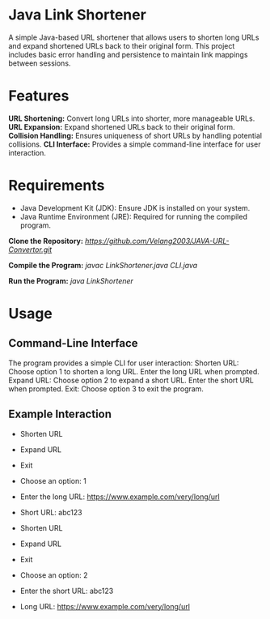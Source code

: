 # Java Link Shortener

A simple Java-based URL shortener that allows users to shorten long URLs and expand shortened URLs back to their original form. This project includes basic error handling and persistence to maintain link mappings between sessions.

# Features

**URL Shortening:** Convert long URLs into shorter, more manageable URLs.
**URL Expansion:** Expand shortened URLs back to their original form.
**Collision Handling:** Ensures uniqueness of short URLs by handling potential collisions.
**CLI Interface:** Provides a simple command-line interface for user interaction.

# Requirements
- Java Development Kit (JDK): Ensure JDK is installed on your system.
- Java Runtime Environment (JRE): Required for running the compiled program.

**Clone the Repository:**
*https://github.com/Velang2003/JAVA-URL-Convertor.git*

**Compile the Program:**
*javac LinkShortener.java CLI.java*

**Run the Program:**
*java LinkShortener*

# Usage
## Command-Line Interface
The program provides a simple CLI for user interaction:
Shorten URL:
Choose option 1 to shorten a long URL.
Enter the long URL when prompted.
Expand URL:
Choose option 2 to expand a short URL.
Enter the short URL when prompted.
Exit:
Choose option 3 to exit the program.

## Example Interaction
- Shorten URL
- Expand URL
- Exit
- Choose an option: 1
- Enter the long URL: https://www.example.com/very/long/url
- Short URL: abc123

- Shorten URL
- Expand URL
- Exit
- Choose an option: 2
- Enter the short URL: abc123
- Long URL: https://www.example.com/very/long/url

